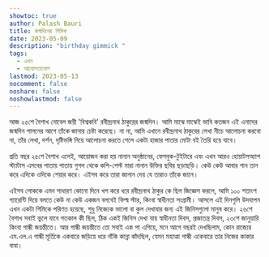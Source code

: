 ```yaml
---
showtoc: true
author: Palash Bauri
title: জন্মদিনের গিমিক
date: 2023-05-09
description: "birthday gimmick "
tags:
  - এখন
  - আবোলতাবোল
lastmod: 2023-05-13
nocomment: false
noshare: false
noshowlastmod: false
---
```


আজ ২৫শে বৈশাখ নোবেল জয়ী 'বিশ্বকবি' রবীন্দ্রনাথ ঠাকুরের জন্মদিন। আমি মাঝে মাঝেই ভাবি কতজন এই এনাদের জন্মদিন পালনের আগে তাঁকে জানার চেষ্টা করেছে। না না, আমি এখানে রবীন্দ্রনাথ ঠাকুরের লেখা নীচে আলোচনা করবো না, তাঁর লেখা, দর্শন, দৃষ্টিভঙ্গি নিয়ে আলোচনা করতে গেলে একটা হাজার পাতার মোটা বই তৈরি হয়ে যাবে। 

প্রতি বছর ২৫শে বৈশাখ এলেই, আয়োজন করা হয় নানান অনুষ্ঠানের, ফেসবুক-টুইটারে এবং এখন আরও হোয়াটসঅ্যাপ স্ট্যাটাস এসবের পাতায় পাতায় গুগল থেকে কপি-পেস্ট মারা নানান উক্তির ছবির ছড়াছড়ি। কেউ কেউ আবার গান তান করে এদিকে ওদিকে শেয়ার করে। এইসব করে তারা জানান দেয় যে তারাও তাঁকে জানে। 

এইসব লোককে এমন সাধারণ কোনো দিনে খপ করে ধরে রবীন্দ্রনাথ ঠাকুর কে ছিল জিজ্ঞেস করলে, আমি ১০০ শতাংশ গ্যারেন্টি দিয়ে বলতে কেউ না কেউ একজন বলবেই ফিল্ম স্টার, কিংবা স্বাধীনতা সংগ্রামী। আসলে এই দিনগুলি উদযাপন এখন একটা গিমিকে পরিণত হয়েছে, শুধু নিজেকে ভালো বা কুল দেখাবার জন্য এই জিনিসগুলো মানুষ করে। ২৬শে বৈশাখ সবাই ভুলে যাবে গতকাল কী ছিল, ঠিক একই জিনিস দেখা যায় স্বাধীনতা দিবস, প্রজাতন্ত্র দিবস, ২৩শে জানুয়ারি কিংবা গান্ধী জয়ন্তীতে। আর গান্ধী জয়ন্তীতে তো সবাই এক পা এগিয়ে, মনে আগে বছরই দেখছিলাম, কোন রাজ্যের এম.এল.এ গান্ধী মূর্তিকে একবারে জড়িয়ে ধরে নাঁকি কান্না কাঁদছিল, যেমন মহাত্মা গান্ধী একেবারে তার নিজের কাকার বাবা। 
